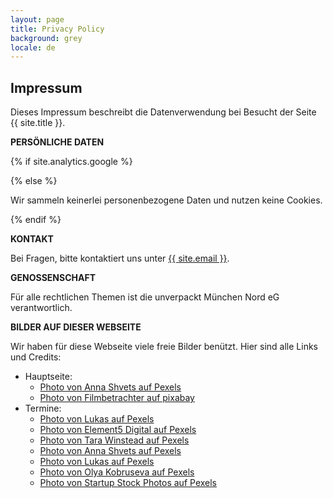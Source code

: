 ```yaml
---
layout: page
title: Privacy Policy
background: grey
locale: de
---
```


<div class="col-lg-12 text-center">
	<h2 class="section-heading text-uppercase">Impressum</h2>
</div>

Dieses Impressum beschreibt die Datenverwendung bei Besucht der Seite {{ site.title }}.

**PERSÖNLICHE DATEN**

{% if site.analytics.google %}

{% else %}

Wir sammeln keinerlei personenbezogene Daten und nutzen keine Cookies.

{% endif %}

**KONTAKT**

Bei Fragen, bitte kontaktiert uns unter <a href="mailto:{{ site.email }}">{{ site.email }}</a>.

**GENOSSENSCHAFT**

Für alle rechtlichen Themen ist die unverpackt München Nord eG verantwortlich.


**BILDER AUF DIESER WEBSEITE**

Wir haben für diese Webseite viele freie Bilder benützt. Hier sind alle Links und Credits:

- Hauptseite:
	- [Photo von Anna Shvets auf Pexels](https://www.pexels.com/photo/crop-unrecognizable-woman-squashing-plastic-bottle-5218009/)
	- [Photo von Filmbetrachter auf pixabay](https://pixabay.com/de/photos/zero-waste-null-abfall-vegan-4844683/)
- Termine:
	- [Photo von Lukas auf Pexels](https://www.pexels.com/photo/charts-on-black-wooden-table-669622/)
	- [Photo von Element5 Digital auf Pexels](https://www.pexels.com/photo/person-dropping-paper-on-box-1550337/)
	- [Photo von Tara Winstead auf Pexels](https://www.pexels.com/photo/retro-traditional-paper-indoors-6690248/)
	- [Photo von Anna Shvets auf Pexels](https://www.pexels.com/photo/crop-unrecognizable-woman-squashing-plastic-bottle-5218009/)
	- [Photo von Lukas auf Pexels](https://www.pexels.com/photo/charts-on-black-wooden-table-669622/)
	- [Photo von Olya Kobruseva auf Pexels](https://www.pexels.com/photo/question-marks-on-paper-crafts-5428833/)
	- [Photo von Startup Stock Photos auf Pexels](https://www.pexels.com/photo/person-holding-black-pen-while-sitting-7095/)






	





